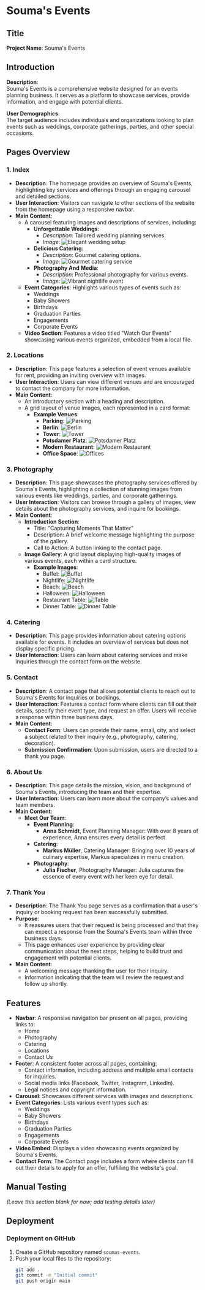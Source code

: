 # Souma's Events

## Title

**Project Name**: Souma's Events

## Introduction

**Description**:  
Souma's Events is a comprehensive website designed for an events planning business. It serves as a platform to showcase services, provide information, and engage with potential clients.

**User Demographics**:  
The target audience includes individuals and organizations looking to plan events such as weddings, corporate gatherings, parties, and other special occasions.

## Pages Overview

### 1. Index
- **Description**: The homepage provides an overview of Souma's Events, highlighting key services and offerings through an engaging carousel and detailed sections.
- **User Interaction**: Visitors can navigate to other sections of the website from the homepage using a responsive navbar.
- **Main Content**:
  - A carousel featuring images and descriptions of services, including:
    - **Unforgettable Weddings**: 
      - _Description_: Tailored wedding planning services.
      - _Image_: ![Elegant wedding setup](assets/images/beach.jpg)
    - **Delicious Catering**: 
      - _Description_: Gourmet catering options.
      - _Image_: ![Gourmet catering service](assets/images/bouffet.jpg)
    - **Photography And Media**: 
      - _Description_: Professional photography for various events.
      - _Image_: ![Vibrant nightlife event](assets/images/nightlife.jpg)
  - **Event Categories**: Highlights various types of events such as:
    - Weddings
    - Baby Showers
    - Birthdays
    - Graduation Parties
    - Engagements
    - Corporate Events
  - **Video Section**: Features a video titled "Watch Our Events" showcasing various events organized, embedded from a local file.

### 2. Locations
- **Description**: This page features a selection of event venues available for rent, providing an inviting overview with images.
- **User Interaction**: Users can view different venues and are encouraged to contact the company for more information.
- **Main Content**:
  - An introductory section with a heading and description.
  - A grid layout of venue images, each represented in a card format:
    - **Example Venues**:
      - **Parking**: ![Parking](assets/images/parking.jpg)
      - **Berlin**: ![Berlin](assets/images/berlin.jpg)
      - **Tower**: ![Tower](assets/images/location2.jpg)
      - **Potsdamer Platz**: ![Potsdamer Platz](assets/images/potsdamer.jpg)
      - **Modern Restaurant**: ![Modern Restaurant](assets/images/restaurent.jpg)
      - **Office Space**: ![Offices](assets/images/office1.jpg)

### 3. Photography
- **Description**: This page showcases the photography services offered by Souma's Events, highlighting a collection of stunning images from various events like weddings, parties, and corporate gatherings.
- **User Interaction**: Visitors can browse through a gallery of images, view details about the photography services, and inquire for bookings.
- **Main Content**:
  - **Introduction Section**: 
    - Title: "Capturing Moments That Matter"
    - Description: A brief welcome message highlighting the purpose of the gallery.
    - Call to Action: A button linking to the contact page.
  - **Image Gallery**: A grid layout displaying high-quality images of various events, each within a card structure.
    - **Example Images**:
      - Buffet: ![Buffet](assets/images/bouffet.jpg)
      - Nightlife: ![Nightlife](assets/images/nightlife.jpg)
      - Beach: ![Beach](assets/images/beach.jpg)
      - Halloween: ![Halloween](assets/images/halloween.jpg)
      - Restaurant Table: ![Table](assets/images/restaurent.jpg)
      - Dinner Table: ![Dinner Table](assets/images/ananasdinner.jpg)

### 4. Catering
- **Description**: This page provides information about catering options available for events. It includes an overview of services but does not display specific pricing.
- **User Interaction**: Users can learn about catering services and make inquiries through the contact form on the website.

### 5. Contact
- **Description**: A contact page that allows potential clients to reach out to Souma's Events for inquiries or bookings.
- **User Interaction**: Features a contact form where clients can fill out their details, specify their event type, and request an offer. Users will receive a response within three business days.
- **Main Content**:
  - **Contact Form**: Users can provide their name, email, city, and select a subject related to their inquiry (e.g., photography, catering, decoration).
  - **Submission Confirmation**: Upon submission, users are directed to a thank you page.

### 6. About Us
- **Description**: This page details the mission, vision, and background of Souma's Events, introducing the team and their expertise.
- **User Interaction**: Users can learn more about the company’s values and team members.
- **Main Content**:
  - **Meet Our Team**: 
    - **Event Planning**: 
      - **Anna Schmidt**, Event Planning Manager: With over 8 years of experience, Anna ensures every detail is perfect.
    - **Catering**: 
      - **Markus Müller**, Catering Manager: Bringing over 10 years of culinary expertise, Markus specializes in menu creation.
    - **Photography**: 
      - **Julia Fischer**, Photography Manager: Julia captures the essence of every event with her keen eye for detail.

### 7. Thank You
- **Description**: The Thank You page serves as a confirmation that a user's inquiry or booking request has been successfully submitted.
- **Purpose**: 
  - It reassures users that their request is being processed and that they can expect a response from the Souma's Events team within three business days.
  - This page enhances user experience by providing clear communication about the next steps, helping to build trust and engagement with potential clients.
- **Main Content**:
  - A welcoming message thanking the user for their inquiry.
  - Information indicating that the team will review the request and follow up shortly.

## Features

- **Navbar**: A responsive navigation bar present on all pages, providing links to:
  - Home
  - Photography
  - Catering
  - Locations
  - Contact Us
- **Footer**: A consistent footer across all pages, containing:
  - Contact information, including address and multiple email contacts for inquiries.
  - Social media links (Facebook, Twitter, Instagram, LinkedIn).
  - Legal notices and copyright information.
- **Carousel**: Showcases different services with images and descriptions.
- **Event Categories**: Lists various event types such as:
  - Weddings
  - Baby Showers
  - Birthdays
  - Graduation Parties
  - Engagements
  - Corporate Events
- **Video Embed**: Displays a video showcasing events organized by Souma's Events.
- **Contact Form**: The Contact page includes a form where clients can fill out their details to apply for an offer, fulfilling the website's goal.

## Manual Testing

*(Leave this section blank for now; add testing details later)*

## Deployment

### Deployment on GitHub

1. Create a GitHub repository named `soumas-events`.
2. Push your local files to the repository:
   ```bash
   git add .
   git commit -m "Initial commit"
   git push origin main